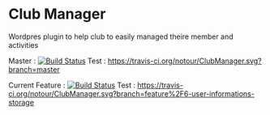 # Club Manager
Wordpres plugin to help club to easily managed theire member and activities

Master :
[![Build Status](https://travis-ci.org/notour/ClubManager.svg?branch=Master)](https://travis-ci.org/notour/ClubManager)
Test : https://travis-ci.org/notour/ClubManager.svg?branch=master

Current Feature :
[![Build Status](https://travis-ci.org/notour/ClubManager.svg?branch=feature%2F6-user-informations-storage)](https://travis-ci.org/notour/ClubManager)
Test : https://travis-ci.org/notour/ClubManager.svg?branch=feature%2F6-user-informations-storage